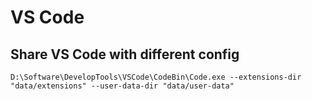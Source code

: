 # VS Code

## Share VS Code with different config
```shell
D:\Software\DevelopTools\VSCode\CodeBin\Code.exe --extensions-dir "data/extensions" --user-data-dir "data/user-data"
```